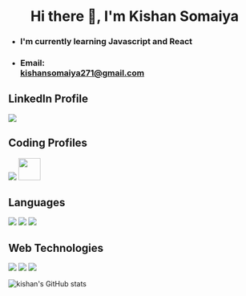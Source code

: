 <h1 align="center">Hi there 👋, I'm Kishan Somaiya</h1>
  
  <ul>
    <li><h3>I'm currently learning Javascript and React</h3></li>
    <li><h3>Email:<br /><a href="mailto:kishansomaiya271@gmail.com">kishansomaiya271@gmail.com</a></h3></li>
  </ul>

  <h2>LinkedIn Profile</h2>
  <a href="https://www.linkedin.com/in/kishan-somaiya-9825a3192/" ><img src="https://img.icons8.com/fluent/48/000000/linkedin.png" /></a>

  <h2>Coding Profiles</h2>
  <a href="https://auth.geeksforgeeks.org/user/kishansomaiya271/practice/" ><img margin="0 15px" src="https://img.icons8.com/color/48/000000/GeeksforGeeks.png" on /></a> <a href="https://www.codechef.com/users/kishansomaiya"><img margin="0 15px" width="44px" height="44px" src="https://i.pinimg.com/originals/c5/d9/fc/c5d9fc1e18bcf039f464c2ab6cfb3eb6.jpg" /></a>
  

  <!--<div style="float: right;">
    <img width="500px" src="https://media.tenor.com/images/b7939d73d32cb3ce5e48a80dd35dc599/tenor.gif" alt="" />
  </div>-->



## Languages
<img  margin="0 15px" src="https://img.icons8.com/color/48/000000/c-plus-plus-logo.png" /> <img  margin="0 15px" src="https://img.icons8.com/color/48/000000/javascript.png" /> <img  margin="0 15px" src="https://img.icons8.com/color/48/000000/python.png" />

## Web Technologies
<img src="https://img.icons8.com/color/48/000000/html-5--v1.png" /> <img src="https://img.icons8.com/color/48/000000/css3.png" /> <img src="https://img.icons8.com/plasticine/48/000000/react.png" />

![kishan's GitHub stats](https://github-readme-stats.vercel.app/api?username=anuraghazra&show_icons=true&theme=radical)
